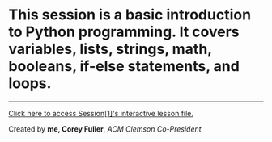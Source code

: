 # This session is a basic introduction to Python programming. It covers variables, lists, strings, math, booleans, if-else statements, and loops.
_______

[Click here to access Session[1]'s interactive lesson file.](https://colab.research.google.com/drive/1jOHHFn8If-JoY8jwy0Mk8vihKqG40sbE)

Created by **me, Corey Fuller**, *ACM Clemson Co-President*
